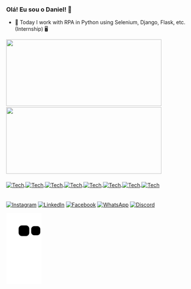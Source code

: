 ### Olá! Eu sou o Daniel! 👋


- 🔭 Today I work with RPA in Python using Selenium, Django, Flask, etc. (Internship) 🖥️

<link rel="stylesheet" href="https://cdn.jsdelivr.net/gh/devicons/devicon@v2.15.1/devicon.min.css">
          
<div>
  <a href="https://github.com/DanAzevedo">
  <img height=180 width=420 src="https://github-readme-stats.vercel.app/api?username=DanAzevedo&show_icons=true&theme=dark&include_all_commits=true&count_private=true"/>
  <img height=180 width=420 src="https://github-readme-stats.vercel.app/api/top-langs/?username=DanAzevedo&layout=compact&langs_count=16&theme=dark"/> 
</div>
  
<div style="display: inline_block"><br>
  <img align="center" alt="Tech" height="30" width="40" src="https://cdn.jsdelivr.net/gh/devicons/devicon/icons/python/python-original.svg" />
  <img align="center" alt="Tech" height="30" width="40" src="https://cdn.jsdelivr.net/gh/devicons/devicon/icons/html5/html5-original.svg" />
  <img align="center" alt="Tech" height="30" width="40" src="https://cdn.jsdelivr.net/gh/devicons/devicon/icons/css3/css3-original.svg" />
  <img align="center" alt="Tech" height="30" width="40" src="https://cdn.jsdelivr.net/gh/devicons/devicon/icons/django/django-plain.svg" />
  <img align="center" alt="Tech" height="30" width="40" background-color"white" src="https://cdn.jsdelivr.net/gh/devicons/devicon/icons/flask/flask-original.svg" />                           
  <img align="center" alt="Tech" height="30" width="40" src="https://cdn.jsdelivr.net/gh/devicons/devicon/icons/opencv/opencv-original.svg" />
  <img align="center" alt="Tech" height="30" width="40" src="https://cdn.jsdelivr.net/gh/devicons/devicon/icons/numpy/numpy-original.svg" />
  <img align="center" alt="Tech" height="30" width="40" src="https://cdn.jsdelivr.net/gh/devicons/devicon/icons/selenium/selenium-original.svg" />
</div>
<br><br>
<div>
  <a href="https://www.instagram.com/dan_az32/" targe="_blank"><img align="center" alt="Instagram" src="https://img.shields.io/badge/Instagram-E4405F?style=for-the-badge&logo=instagram&logoColor=white" target="_blank"></a> 
  <a href="https://www.linkedin.com/in/dan-azevedo-b5802b201/" target="_blank"><img align="center" alt="LinkedIn" src="https://img.shields.io/badge/-LinkedIn-%230077B5?style=for-the-badge&logo=linkedin&logoColor=white" target="_blank"></a>
   <a href="https://www.facebook.com/danazevedo27/" targe="_blank"><img align="center" alt="Facebook" src="https://img.shields.io/badge/Facebook-1877F2?style=for-the-badge&logo=facebook&logoColor=white" target="_blank"></a>  
   <a href="https://wa.me/5532991542187" targe="_blank"><img align="center" alt="WhatsApp" src="https://img.shields.io/badge/WhatsApp-25D366?style=for-the-badge&logo=whatsapp&logoColor=white" target="_blank"></a>  
  <a href="discordapp.com/users/471735734693265409" targe="_blank"><img align="center" alt="Discord" src="https://img.shields.io/badge/Discord-7289DA?style=for-the-badge&logo=discord&logoColor=white" target="_blank"></a>
  
  ![Snake animation](https://github.com/DanAzevedo/DanAzevedo/blob/output/github-contribution-grid-snake.svg)
  
</div>
<br><br>

          
          
          
          
            
          
